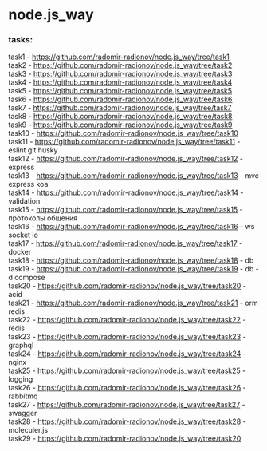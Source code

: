 # node.js_way

### tasks:  
task1 - https://github.com/radomir-radionov/node.js_way/tree/task1  
task2 - https://github.com/radomir-radionov/node.js_way/tree/task2  
task3 - https://github.com/radomir-radionov/node.js_way/tree/task3  
task4 - https://github.com/radomir-radionov/node.js_way/tree/task4  
task5 - https://github.com/radomir-radionov/node.js_way/tree/task5  
task6 - https://github.com/radomir-radionov/node.js_way/tree/task6  
task7 - https://github.com/radomir-radionov/node.js_way/tree/task7  
task8 - https://github.com/radomir-radionov/node.js_way/tree/task8  
task9 - https://github.com/radomir-radionov/node.js_way/tree/task9  
task10 - https://github.com/radomir-radionov/node.js_way/tree/task10  
task11 - https://github.com/radomir-radionov/node.js_way/tree/task11 - eslint git husky  
task12 - https://github.com/radomir-radionov/node.js_way/tree/task12 - express    
task13 - https://github.com/radomir-radionov/node.js_way/tree/task13 - mvc express koa    
task14 - https://github.com/radomir-radionov/node.js_way/tree/task14 - validation   
task15 - https://github.com/radomir-radionov/node.js_way/tree/task15 - протоколы общения   
task16 - https://github.com/radomir-radionov/node.js_way/tree/task16 - ws socket io    
task17 - https://github.com/radomir-radionov/node.js_way/tree/task17 - docker  
task18 - https://github.com/radomir-radionov/node.js_way/tree/task18 - db    
task19 - https://github.com/radomir-radionov/node.js_way/tree/task19 - db -d compose    
task20 - https://github.com/radomir-radionov/node.js_way/tree/task20 - acid   
task21 - https://github.com/radomir-radionov/node.js_way/tree/task21 - orm redis   
task22 - https://github.com/radomir-radionov/node.js_way/tree/task22 - redis     
task23 - https://github.com/radomir-radionov/node.js_way/tree/task23 - graphql  
task24 - https://github.com/radomir-radionov/node.js_way/tree/task24 - nginx    
task25 - https://github.com/radomir-radionov/node.js_way/tree/task25 - logging  
task26 - https://github.com/radomir-radionov/node.js_way/tree/task26 - rabbitmq  
task27 - https://github.com/radomir-radionov/node.js_way/tree/task27 - swagger  
task28 - https://github.com/radomir-radionov/node.js_way/tree/task28 - moleculer.js  
task29 - https://github.com/radomir-radionov/node.js_way/tree/task20 
